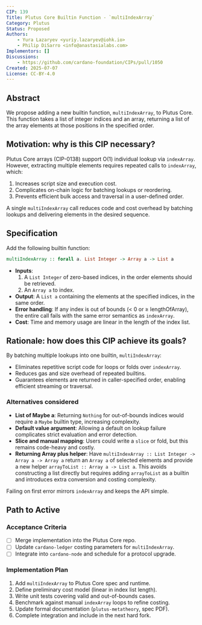 ```yaml
---
CIP: 139
Title: Plutus Core Builtin Function - `multiIndexArray`
Category: Plutus
Status: Proposed
Authors:
    - Yura Lazaryev <yuriy.lazaryev@iohk.io>
    - Philip DiSarro <info@anastasialabs.com>
Implementors: []
Discussions:
    - https://github.com/cardano-foundation/CIPs/pull/1050
Created: 2025-07-07
License: CC-BY-4.0
---
```


## Abstract

We propose adding a new builtin function, `multiIndexArray`, to Plutus Core. This function takes a list of integer indices and an array, returning a list of the array elements at those positions in the specified order.

## Motivation: why is this CIP necessary?

Plutus Core arrays (CIP-0138) support O(1) individual lookup via `indexArray`. However, extracting multiple elements requires repeated calls to `indexArray`, which:

1. Increases script size and execution cost.
2. Complicates on-chain logic for batching lookups or reordering.
3. Prevents efficient bulk access and traversal in a user-defined order.

A single `multiIndexArray` call reduces code and cost overhead by batching lookups and delivering elements in the desired sequence.

## Specification

Add the following builtin function:

```haskell
multiIndexArray :: forall a. List Integer -> Array a -> List a
```

- **Inputs**:
  1. A `List Integer` of zero-based indices, in the order elements should be retrieved.
  2. An `Array a` to index.
- **Output**: A `List a` containing the elements at the specified indices, in the same order.
- **Error handling**: If any index is out of bounds (< 0 or ≥ lengthOfArray), the entire call fails with the same error semantics as `indexArray`.
- **Cost**: Time and memory usage are linear in the length of the index list.

## Rationale: how does this CIP achieve its goals?

By batching multiple lookups into one builtin, `multiIndexArray`:

- Eliminates repetitive script code for loops or folds over `indexArray`.
- Reduces gas and size overhead of repeated builtins.
- Guarantees elements are returned in caller-specified order, enabling efficient streaming or traversal.

### Alternatives considered

- **List of Maybe a**: Returning `Nothing` for out-of-bounds indices would require a `Maybe` builtin type, increasing complexity.
- **Default value argument**: Allowing a default on lookup failure complicates strict evaluation and error detection.
- **Slice and manual mapping**: Users could write a `slice` or fold, but this remains code-heavy and costly.
- **Returning Array plus helper**: Have `multiIndexArray :: List Integer -> Array a -> Array a` return an `Array a` of selected elements and provide a new helper `arrayToList :: Array a -> List a`. This avoids constructing a list directly but requires adding `arrayToList` as a builtin and introduces extra conversion and costing complexity.

Failing on first error mirrors `indexArray` and keeps the API simple.

## Path to Active

### Acceptance Criteria

- [ ] Merge implementation into the Plutus Core repo.
- [ ] Update `cardano-ledger` costing parameters for `multiIndexArray`.
- [ ] Integrate into `cardano-node` and schedule for a protocol upgrade.

### Implementation Plan

1. Add `multiIndexArray` to Plutus Core spec and runtime.
2. Define preliminary cost model (linear in index list length).
3. Write unit tests covering valid and out-of-bounds cases.
4. Benchmark against manual `indexArray` loops to refine costing.
5. Update formal documentation (`plutus-metatheory`, spec PDF).
6. Complete integration and include in the next hard fork.
